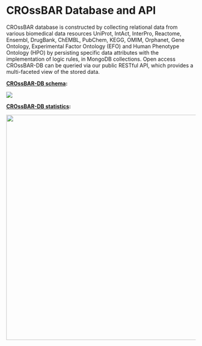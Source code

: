 # CROssBAR Database and API

CROssBAR database is constructed by collecting relational data from various biomedical data resources UniProt, IntAct, InterPro, Reactome, Ensembl, DrugBank, ChEMBL, PubChem, KEGG, OMIM, Orphanet, Gene Ontology, Experimental Factor Ontology (EFO) and Human Phenotype Ontology (HPO) by persisting specific data attributes with the implementation of logic rules, in MongoDB collections. Open access CROssBAR-DB can be queried via our public RESTful API, which provides a multi-faceted view of the stored data.

<ins>**CROssBAR-DB schema**</ins>**:**

<img src="https://user-images.githubusercontent.com/13165170/88442238-77a61280-ce1c-11ea-9443-72325b298901.png">

<ins>**CROssBAR-DB statistics**</ins>**:**

<img src="https://user-images.githubusercontent.com/13165170/88442532-83de9f80-ce1d-11ea-8618-251c8aad3055.png" width="600">
